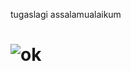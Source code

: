 tugaslagi
assalamualaikum
# ![ok](https://user-images.githubusercontent.com/46733453/52414959-4ea29c80-2b18-11e9-813f-3638d84330b5.jpg)
